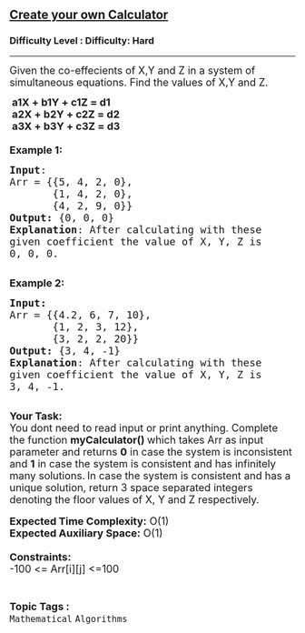<h2><a href="https://www.geeksforgeeks.org/problems/create-your-own-calculator4308/1?page=1&difficulty=Hard&status=unsolved&sortBy=submissions">Create your own Calculator</a></h2><h3>Difficulty Level : Difficulty: Hard</h3><hr><div class="problems_problem_content__Xm_eO"><p><span style="font-size:18px">Given the co-effecients of X,Y and Z in&nbsp;a system of simultaneous equations. Find the values of X,Y and Z.</span></p>

<p><span style="font-size:18px"><strong>&nbsp;a1X + b1Y + c1Z = d1</strong></span><br>
<span style="font-size:18px"><strong>&nbsp;a2X + b2Y + c2Z = d2</strong></span><br>
<span style="font-size:18px"><strong>&nbsp;a3X + b3Y + c3Z = d3</strong><br>
<br>
<strong>Example 1:</strong></span></p>

<pre><span style="font-size:18px"><strong>Input</strong>: 
Arr = {{5, 4, 2, 0},
       {1, 4, 2, 0},
&nbsp;      {4, 2, 9, 0}}
<strong>Output: </strong>{0, 0, 0}&nbsp;
<strong>Explanation</strong>: After calculating with these
given coefficient the value of X, Y, Z is
0, 0, 0.</span>
</pre>

<p><br>
<span style="font-size:18px"><strong>Example 2:</strong></span></p>

<pre><span style="font-size:18px"><strong>Input: 
</strong>Arr = {{4.2, 6, 7, 10},
       {1, 2, 3, 12},
&nbsp;      {3, 2, 2, 20}}
<strong>Output:&nbsp;</strong>{3, 4, -1}
<strong>Explanation</strong>: After calculating with these
given coefficient the value of X, Y, Z is
3, 4, -1. 
</span></pre>

<p><br>
<span style="font-size:18px"><strong>Your Task:&nbsp;&nbsp;</strong><br>
You dont need to read input or print anything. Complete the function <strong>myCalculator()&nbsp;</strong>which takes Arr&nbsp;as input parameter and returns <strong>0</strong> in case the system is inconsistent and <strong>1</strong> in case the system is consistent and has infinitely many solutions.</span>&nbsp;<span style="font-size:18px">In&nbsp;case the system is consistent and has a unique solution, return&nbsp;3 space separated integers denoting the floor values of X, Y and Z respectively.</span><br>
<br>
<span style="font-size:18px"><strong>Expected Time Complexity:</strong> O(1)<br>
<strong>Expected Auxiliary Space:</strong> O(1)<br>
<br>
<strong>Constraints:</strong><br>
-100 &lt;= Arr[i][j]&nbsp;&lt;=100</span></p>
</div><br><p><span style=font-size:18px><strong>Topic Tags : </strong><br><code>Mathematical</code>&nbsp;<code>Algorithms</code>&nbsp;